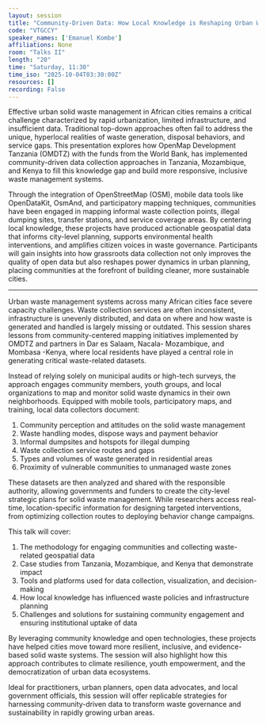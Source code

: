 ```yaml
---
layout: session
title: "Community-Driven Data: How Local Knowledge is Reshaping Urban Waste Systems"
code: "VTGCCY"
speaker_names: ['Emanuel Kombe']
affiliations: None
room: "Talks II"
length: "20"
time: "Saturday, 11:30"
time_iso: "2025-10-04T03:30:00Z"
resources: []
recording: False
---
```


Effective urban solid waste management in African cities remains a critical challenge characterized by rapid urbanization, limited infrastructure, and insufficient data. Traditional top-down approaches often fail to address the unique, hyperlocal realities of waste generation, disposal behaviors, and service gaps. This presentation explores how OpenMap Development Tanzania (OMDTZ) with the funds from the World Bank, has implemented community-driven data collection approaches in Tanzania, Mozambique, and Kenya to fill this knowledge gap and build more responsive, inclusive waste management systems.

Through the integration of OpenStreetMap (OSM), mobile data tools like OpenDataKit, OsmAnd, and participatory mapping techniques, communities have been engaged in mapping informal waste collection points, illegal dumping sites, transfer stations, and service coverage areas. By centering local knowledge, these projects have produced actionable geospatial data that informs city-level planning, supports environmental health interventions, and amplifies citizen voices in waste governance.
Participants will gain insights into how grassroots data collection not only improves the quality of open data but also reshapes power dynamics in urban planning, placing communities at the forefront of building cleaner, more sustainable cities.

<hr>

Urban waste management systems across many African cities face severe capacity challenges. Waste collection services are often inconsistent, infrastructure is unevenly distributed, and data on where and how waste is generated and handled is largely missing or outdated. This session shares lessons from community-centered mapping initiatives implemented by OMDTZ and partners in Dar es Salaam, Nacala- Mozambique, and Mombasa -Kenya, where local residents have played a central role in generating critical waste-related datasets.

Instead of relying solely on municipal audits or high-tech surveys, the approach engages community members, youth groups, and local organizations to map and monitor solid waste dynamics in their own neighborhoods. Equipped with mobile tools, participatory maps, and training, local data collectors document:

1. Community perception and attitudes on the solid waste management
2. Waste handling modes, dispose ways and payment behavior
3. Informal dumpsites and hotspots for illegal dumping
4. Waste collection service routes and gaps
5. Types and volumes of waste generated in residential areas
6. Proximity of vulnerable communities to unmanaged waste zones

These datasets are then analyzed and shared with the responsible authority, allowing governments and funders to create the city-level strategic plans for solid waste management. While researchers access real-time, location-specific information for designing targeted interventions, from optimizing collection routes to deploying behavior change campaigns.

This talk will cover:
1. The methodology for engaging communities and collecting waste-related geospatial data
2. Case studies from Tanzania, Mozambique, and Kenya that demonstrate impact
3. Tools and platforms used for data collection, visualization, and decision-making
4. How local knowledge has influenced waste policies and infrastructure planning
5. Challenges and solutions for sustaining community engagement and ensuring institutional uptake of data

By leveraging community knowledge and open technologies, these projects have helped cities move toward more resilient, inclusive, and evidence-based solid waste systems. The session will also highlight how this approach contributes to climate resilience, youth empowerment, and the democratization of urban data ecosystems.

Ideal for practitioners, urban planners, open data advocates, and local government officials, this session will offer replicable strategies for harnessing community-driven data to transform waste governance and sustainability in rapidly growing urban areas.

